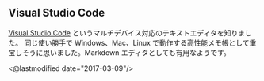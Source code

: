 ## Visual Studio Code

[Visual Studio Code](https://code.visualstudio.com/) というマルチデバイス対応のテキストエディタを知りました。
同じ使い勝手で Windows、Mac、Linux で動作する高性能メモ帳として重宝しそうに思いました。Markdown エディタとしても有用なようです。

<@lastmodified date="2017-03-09"/>
